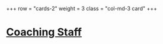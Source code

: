 +++
row = "cards-2"
weight = 3
class = "col-md-3 card"
+++

# [Coaching Staff](/pages/coaching-staff)



